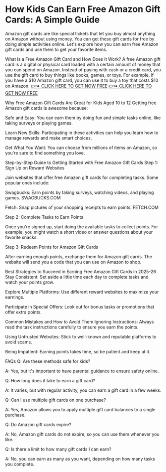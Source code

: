 # How Kids Can Earn Free Amazon Gift Cards: A Simple Guide

Amazon gift cards are like special tickets that let you buy almost anything on Amazon without using money. You can get these gift cards for free by doing simple activities online. Let's explore how you can earn free Amazon gift cards and use them to get your favorite items.

What Is a Free Amazon Gift Card and How Does It Work?
A free Amazon gift card is a digital or physical card loaded with a certain amount of money that you can spend on Amazon. Instead of paying with cash or a credit card, you use the gift card to buy things like books, games, or toys. For example, if you have a $10 Amazon gift card, you can use it to buy a toy that costs $10 on Amazon.
[👉⏩ CLICK HERE TO GET NOW FREE](https://ecomadboosters.xyz/free%20amazon%20gift%20card/)
[👉⏩ CLICK HERE TO GET NOW FREE](https://ecomadboosters.xyz/free%20amazon%20gift%20card)

Why Free Amazon Gift Cards Are Great for Kids Aged 10 to 12
Getting free Amazon gift cards is awesome because:

Safe and Easy: You can earn them by doing fun and simple tasks online, like taking surveys or playing games.

Learn New Skills: Participating in these activities can help you learn how to manage rewards and make smart choices.

Get What You Want: You can choose from millions of items on Amazon, so you're sure to find something you love.

Step-by-Step Guide to Getting Started with Free Amazon Gift Cards
Step 1: Sign Up on Reward Websites

Join websites that offer free Amazon gift cards for completing tasks. Some popular ones include:

Swagbucks: Earn points by taking surveys, watching videos, and playing games. 
SWAGBUCKS.COM

Fetch: Snap pictures of your shopping receipts to earn points. 
FETCH.COM

Step 2: Complete Tasks to Earn Points

Once you're signed up, start doing the available tasks to collect points. For example, you might watch a short video or answer questions about your favorite snacks.

Step 3: Redeem Points for Amazon Gift Cards

After earning enough points, exchange them for Amazon gift cards. The website will send you a code that you can use on Amazon to shop.

Best Strategies to Succeed in Earning Free Amazon Gift Cards in 2025-26
Stay Consistent: Set aside a little time each day to complete tasks and watch your points grow.

Explore Multiple Platforms: Use different reward websites to maximize your earnings.

Participate in Special Offers: Look out for bonus tasks or promotions that offer extra points.

Common Mistakes and How to Avoid Them
Ignoring Instructions: Always read the task instructions carefully to ensure you earn the points.

Using Untrusted Websites: Stick to well-known and reputable platforms to avoid scams.

Being Impatient: Earning points takes time, so be patient and keep at it.

FAQs
Q: Are these methods safe for kids?

A: Yes, but it's important to have parental guidance to ensure safety online.

Q: How long does it take to earn a gift card?

A: It varies, but with regular activity, you can earn a gift card in a few weeks.

Q: Can I use multiple gift cards on one purchase?

A: Yes, Amazon allows you to apply multiple gift card balances to a single purchase.

Q: Do Amazon gift cards expire?

A: No, Amazon gift cards do not expire, so you can use them whenever you like.

Q: Is there a limit to how many gift cards I can earn?

A: No, you can earn as many as you want, depending on how many tasks you complete.
